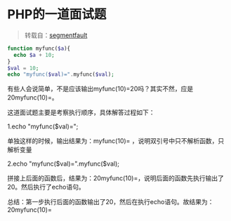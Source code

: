 # PHP的一道面试题

> 转载自：[segmentfault](https://segmentfault.com/q/1010000004427203?utm_source=weekly&utm_medium=email&utm_campaign=email_weekly)

```php
function myfunc($a){ 
  echo $a + 10;
}
$val = 10;
echo "myfunc($val)=".myfunc($val);
```

有些人会说简单，不是应该输出myfunc(10)=20吗？其实不然，应是20myfunc(10)=。

这道面试题主要是考察执行顺序，具体解答过程如下：

1.echo "myfunc($val)=";

单独这样的时候，输出结果为：myfunc(10)= ，说明双引号中只不解析函数，只解析变量
  
2.echo "myfunc($val)=".myfunc($val);

拼接上后面的函数后，结果为：20myfunc(10)=，说明后面的函数先执行输出了20。然后执行了echo语句。

总结：第一步执行后面的函数输出了20，然后在执行echo语句。故结果为：20myfunc(10)=